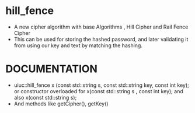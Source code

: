 # hill_fence
* A new cipher algorithm with base Algorithms , Hill Cipher and Rail Fence Cipher
* This can be used for storing the hashed password, and later validating it from using our key and text by matching the
hashing.
# DOCUMENTATION
* uiuc::hill_fence<void> x (const std::string s, const std::string key, const int key);
  or constructor overloaded for x(const std::string s , const int key);
  and also x(const std::string s);
* And methods like getCipher(), getKey()
